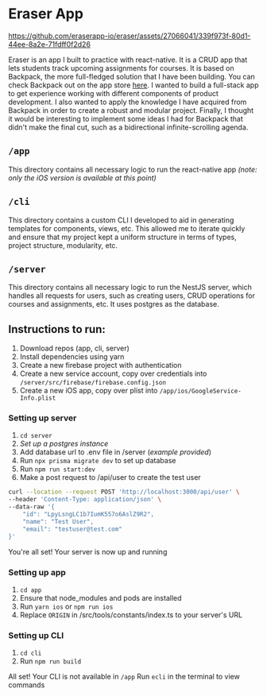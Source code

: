 # Eraser App



https://github.com/eraserapp-io/eraser/assets/27066041/339f973f-80d1-44ee-8a2e-71fdff0f2d26



Eraser is an app I built to practice with react-native. It is a CRUD app that lets students track upcoming assignments for courses. It is based on Backpack, the more full-fledged solution that I have been building. You can check Backpack out on the app store [here](https://apps.apple.com/us/app/homework-tracker-by-backpack/id1482207446). I wanted to build a full-stack app to get experience working with different components of product development. I also wanted to apply the knowledge I have acquired from Backpack in order to create a robust and modular project. Finally, I thought it would be interesting to implement some ideas I had for Backpack that didn't make the final cut, such as a bidirectional infinite-scrolling agenda.
## `/app`
This directory contains all necessary logic to run the react-native app _(note: only the iOS version is available at this point)_

## `/cli`
This directory contains a custom CLI I developed to aid in generating templates for components, views, etc. This allowed me to iterate quickly and ensure that my project kept a uniform structure in terms of types, project structure, modularity, etc.

## `/server`
This directory contains all necessary logic to run the NestJS server, which handles all requests for users, such as creating users, CRUD operations for courses and assignments, etc. It uses postgres as the database.

## Instructions to run:

1. Download repos (app, cli, server)
2. Install dependencies using yarn
3. Create a new firebase project with authentication
4. Create a new service account, copy over credentials into `/server/src/firebase/firebase.config.json`
5. Create a new iOS app, copy over plist into `/app/ios/GoogleService-Info.plist`

### Setting up server
1. `cd server`
2. _Set up a postgres instance_
3. Add database url to .env file in /server (_example provided_)
4. Run `npx prisma migrate dev` to set up database
6. Run `npm run start:dev`
7. Make a post request to /api/user to create the test user
```bash
curl --location --request POST 'http://localhost:3000/api/user' \
--header 'Content-Type: application/json' \
--data-raw '{
    "id": "LpyLsngLC1b7IumK557o6AslZ9R2",
    "name": "Test User",
    "email": "testuser@test.com"
}'
```
You're all set! Your server is now up and running

### Setting up app
1. `cd app`
2. Ensure that node_modules and pods are installed
3. Run `yarn ios` or `npm run ios`
4. Replace `ORIGIN` in /src/tools/constants/index.ts to your server's URL

### Setting up CLI
1. `cd cli`
2. Run `npm run build`

All set! Your CLI is not available in `/app`
Run `ecli` in the terminal to view commands
